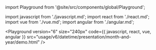 import Playground from '@site/src/components/global/Playground';

import javascript from './javascript.md';
import react from './react.md';
import vue from './vue.md';
import angular from './angular.md';

<Playground
version="6"
size="240px"
code={{ javascript, react, vue, angular }}
src="usage/v6/datetime/presentation/month-and-year/demo.html"
/>

